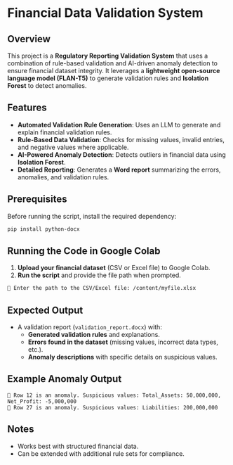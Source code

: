 # Financial Data Validation System

## Overview
This project is a **Regulatory Reporting Validation System** that uses a combination of rule-based validation and AI-driven anomaly detection to ensure financial dataset integrity. It leverages a **lightweight open-source language model (FLAN-T5)** to generate validation rules and **Isolation Forest** to detect anomalies.

## Features
- **Automated Validation Rule Generation**: Uses an LLM to generate and explain financial validation rules.
- **Rule-Based Data Validation**: Checks for missing values, invalid entries, and negative values where applicable.
- **AI-Powered Anomaly Detection**: Detects outliers in financial data using **Isolation Forest**.
- **Detailed Reporting**: Generates a **Word report** summarizing the errors, anomalies, and validation rules.

## Prerequisites
Before running the script, install the required dependency:
```sh
pip install python-docx
```

## Running the Code in Google Colab
1. **Upload your financial dataset** (CSV or Excel file) to Google Colab.
2. **Run the script** and provide the file path when prompted.

```sh
📂 Enter the path to the CSV/Excel file: /content/myfile.xlsx
```

## Expected Output
- A validation report (`validation_report.docx`) with:
  - **Generated validation rules** and explanations.
  - **Errors found in the dataset** (missing values, incorrect data types, etc.).
  - **Anomaly descriptions** with specific details on suspicious values.

## Example Anomaly Output
```
🚨 Row 12 is an anomaly. Suspicious values: Total_Assets: 50,000,000, Net_Profit: -5,000,000
🚨 Row 27 is an anomaly. Suspicious values: Liabilities: 200,000,000
```

## Notes
- Works best with structured financial data.
- Can be extended with additional rule sets for compliance.





